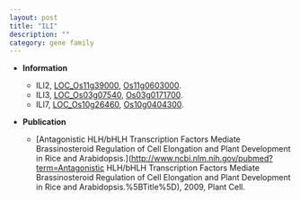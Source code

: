 ```yaml
---
layout: post
title: "ILI"
description: ""
category: gene family
---
```


* **Information**  
    + ILI2, [LOC_Os11g39000](http://rice.uga.edu/cgi-bin/ORF_infopage.cgi?orf=LOC_Os11g39000), [Os11g0603000](https://rapdb.dna.affrc.go.jp/locus/?name=Os11g0603000).
    + ILI3, [LOC_Os03g07540](http://rice.uga.edu/cgi-bin/ORF_infopage.cgi?orf=LOC_Os03g07540), [Os03g0171700](https://rapdb.dna.affrc.go.jp/locus/?name=Os03g0171700).
    + ILI7, [LOC_Os10g26460](http://rice.uga.edu/cgi-bin/ORF_infopage.cgi?orf=LOC_Os10g26460), [Os10g0404300](https://rapdb.dna.affrc.go.jp/locus/?name=Os10g0404300).

* **Publication**  
    + [Antagonistic HLH/bHLH Transcription Factors Mediate Brassinosteroid Regulation of Cell Elongation and Plant Development in Rice and Arabidopsis.](http://www.ncbi.nlm.nih.gov/pubmed?term=Antagonistic HLH/bHLH Transcription Factors Mediate Brassinosteroid Regulation of Cell Elongation and Plant Development in Rice and Arabidopsis.%5BTitle%5D), 2009, Plant Cell.


